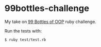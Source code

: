 # 99bottles-challenge

My take on [99 Bottles of OOP](https://www.sandimetz.com/99bottles/) ruby challenge. 

Run the tests with:

`$ ruby test/test.rb`
